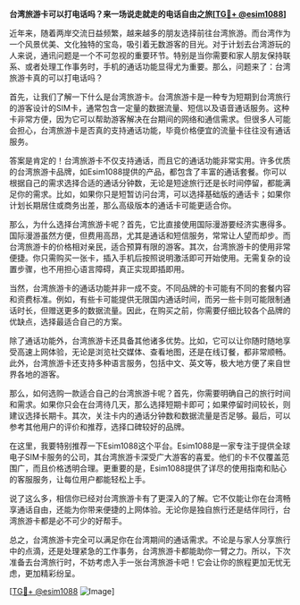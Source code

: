 **台湾旅游卡可以打电话吗？来一场说走就走的电话自由之旅[[TG💪+ @esim1088](https://t.me/s/esim1088)]**

近年来，随着两岸交流日益频繁，越来越多的朋友选择前往台湾旅游。而台湾作为一个风景优美、文化独特的宝岛，吸引着无数游客的目光。对于计划去台湾游玩的人来说，通讯问题是一个不可忽视的重要环节。特别是当你需要和家人朋友保持联系、或者处理工作事务时，手机的通话功能显得尤为重要。那么，问题来了：台湾旅游卡真的可以打电话吗？

首先，让我们了解一下什么是台湾旅游卡。台湾旅游卡是一种专为短期到台湾旅行的游客设计的SIM卡，通常包含一定量的数据流量、短信以及语音通话服务。这种卡非常方便，因为它可以帮助游客解决在台期间的网络和通信需求。但很多人可能会担心，台湾旅游卡是否真的支持通话功能，毕竟价格便宜的流量卡往往没有通话服务。

答案是肯定的！台湾旅游卡不仅支持通话，而且它的通话功能非常实用。许多优质的台湾旅游卡品牌，如Esim1088提供的产品，都包含了丰富的通话套餐。你可以根据自己的需求选择合适的通话分钟数，无论是短途旅行还是长时间停留，都能满足你的需求。比如，如果你只是短暂访问台湾，可以选择基础版的通话卡；如果你计划长期居住或商务出差，那么高级版本的通话卡可能更适合你。

那么，为什么选择台湾旅游卡呢？首先，它比直接使用国际漫游要经济实惠得多。国际漫游虽然方便，但费用高昂，尤其是通话和短信服务，常常让人望而却步。而台湾旅游卡的价格相对亲民，适合预算有限的游客。其次，台湾旅游卡的使用非常便捷。你只需购买一张卡，插入手机后按照说明激活即可开始使用。无需复杂的设置步骤，也不用担心语言障碍，真正实现即插即用。

当然，台湾旅游卡的通话功能并非一成不变。不同品牌的卡可能有不同的套餐内容和资费标准。例如，有些卡可能提供无限国内通话时间，而另一些卡则可能限制通话时长，但赠送更多的数据流量。因此，在购买之前，你需要仔细比较各个品牌的优缺点，选择最适合自己的方案。

除了通话功能外，台湾旅游卡还具备其他诸多优势。比如，它可以让你随时随地享受高速上网体验，无论是浏览社交媒体、查看地图，还是在线订餐，都非常顺畅。此外，台湾旅游卡还支持多种语言服务，包括中文、英文等，极大地方便了来自世界各地的游客。

那么，如何选购一款适合自己的台湾旅游卡呢？首先，你需要明确自己的旅行时间和需求。如果你只会在台湾待几天，那么选择短期卡即可；如果停留时间较长，则建议选择长期卡。其次，关注卡内的通话分钟数和数据流量是否足够。最后，可以参考其他用户的评价和推荐，选择口碑较好的品牌。

在这里，我要特别推荐一下Esim1088这个平台。Esim1088是一家专注于提供全球电子SIM卡服务的公司，其台湾旅游卡深受广大游客的喜爱。他们的卡不仅覆盖范围广，而且价格透明合理。更重要的是，Esim1088提供了详尽的使用指南和贴心的客服服务，让每位用户都能轻松上手。

说了这么多，相信你已经对台湾旅游卡有了更深入的了解。它不仅能让你在台湾畅享通话自由，还能为你带来便捷的上网体验。无论你是独自旅行还是结伴同行，台湾旅游卡都是必不可少的好帮手。

总之，台湾旅游卡完全可以满足你在台湾期间的通话需求。不论是与家人分享旅行中的点滴，还是处理紧急的工作事务，台湾旅游卡都能助你一臂之力。所以，下次准备去台湾旅行时，不妨考虑入手一张台湾旅游卡吧！它会让你的旅程更加无忧无虑，更加精彩纷呈。

[[TG💪+ @esim1088](https://t.me/s/esim1088) ![Image](https://i.postimg.cc/4NQfJmqS/Snipaste-2025-05-13-00-14-12.png)]